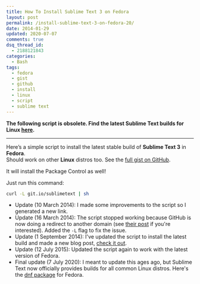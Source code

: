 ```yaml
---
title: How To Install Sublime Text 3 on Fedora
layout: post
permalink: /install-sublime-text-3-on-fedora-20/
date: 2014-01-29
updated: 2020-07-07
comments: true
dsq_thread_id:
  - 2188121843
categories:
  - Bash
tags:
  - fedora
  - gist
  - github
  - install
  - linux
  - script
  - sublime text
---
```


**The following script is obsolete. Find the latest Sublime Text builds for Linux <a href="https://www.sublimetext.com/docs/3/linux_repositories.html" rel="external">here</a>.**

---

<p>
  Here&#8217;s a simple script to install the latest stable build of <strong>Sublime Text 3</strong> in <strong>Fedora</strong>.<br /> Should work on other <strong>Linux</strong> distros too. See the <a href="https://gist.github.com/simonewebdesign/8507139" title="Install Sublime Text 3 on Fedora 20" rel="external">full gist on GitHub</a>.
</p>

<p>It will install the Package Control as well!</p>

<p>
  Just run this command:
</p>

``` bash
curl -L git.io/sublimetext | sh
```

- Update (10 March 2014): I made some improvements to the script so I generated a new link.
- Update (16 March 2014): The script stopped working because GitHub is now doing a redirect to another domain (see <a href="https://developer.github.com/changes/2014-04-25-user-content-security/" rel="external">their post</a> if you're interested). Added the `-L` flag to fix the issue.
- Update (1 September 2014): I've updated the script to install the latest build and made a new blog post, <a href="/install-sublime-text-3-on-linux/" rel="external">check it out</a>.
- Update (12 July 2015): Updated the script again to work with the latest version of Fedora.
- Final update (7 July 2020): I meant to update this ages ago, but Sublime Text now officially provides builds for all common Linux distros. Here's the <a href="https://www.sublimetext.com/docs/3/linux_repositories.html#dnf" rel="external">dnf package</a> for Fedora.